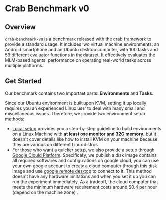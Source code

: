 # Crab Benchmark v0

## Overview

`crab-benchmark-v0` is a benchmark released with the crab framework to provide a standard usage. It includes two virtual machine environments: an Android smartphone and an Ubuntu desktop computer, with 100 tasks and 59 different evaluator functions in the dataset. It effectively evaluates the MLM-based agents' performance on operating real-world tasks across multiple platforms.

## Get Started

Our benchmark contains two important parts: **Environments** and **Tasks**.

Since our Ubuntu environment is built upon KVM, setting it up locally requires you an experienced Linux user to deal with many small and miscellaneous issues. Therefore, we provide two environment setup methods:

* [Local setup](./docs/environment_local_setup.md) provides you a step-by-step guideline to build environments on a Linux Machine with **at least one monitor and 32G memory**, but it doesn't cover details like how to install KVM on your machine because they are various on different Linux distros.
* For those who want a quicker setup, we also provide a setup through [Google Clould Platform](./docs/environment_gcp_setup.md). Specifically, we publish a disk image contains all required softwares and configurations on google cloud, you can use your own google account to create a cloud computer through this disk image and use [google remote desktop](https://remotedesktop.google.com/access/) to connect to it. This method doesn't have any hardware limitations and when you set it up you can run the experiment immediately. As a tradeoff, the cloud computer that meets the minimum hardware requirement costs around $0.4 per hour (depend on the machine zone) .